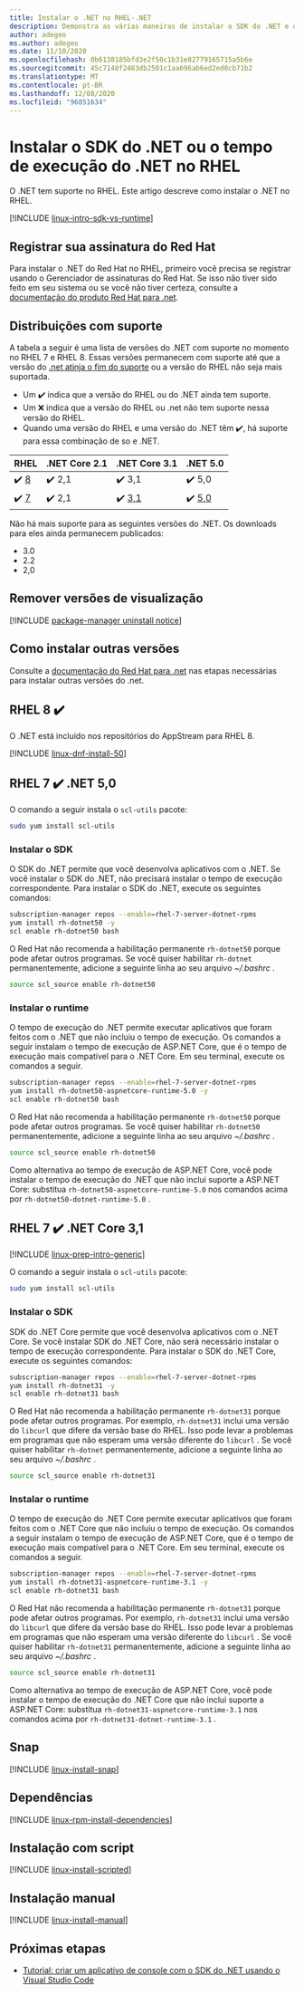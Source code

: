 ```yaml
---
title: Instalar o .NET no RHEL-.NET
description: Demonstra as várias maneiras de instalar o SDK do .NET e o tempo de execução do .NET no RHEL.
author: adegeo
ms.author: adegeo
ms.date: 11/10/2020
ms.openlocfilehash: 0b6138185bfd3e2f50c1b31e82779165715a5b6e
ms.sourcegitcommit: 45c7148f2483db2501c1aa696ab6ed2ed8cb71b2
ms.translationtype: MT
ms.contentlocale: pt-BR
ms.lasthandoff: 12/08/2020
ms.locfileid: "96851634"
---
```

# <a name="install-the-net-sdk-or-the-net-runtime-on-rhel"></a>Instalar o SDK do .NET ou o tempo de execução do .NET no RHEL

O .NET tem suporte no RHEL. Este artigo descreve como instalar o .NET no RHEL.

[!INCLUDE [linux-intro-sdk-vs-runtime](includes/linux-intro-sdk-vs-runtime.md)]

## <a name="register-your-red-hat-subscription"></a>Registrar sua assinatura do Red Hat

Para instalar o .NET do Red Hat no RHEL, primeiro você precisa se registrar usando o Gerenciador de assinaturas do Red Hat. Se isso não tiver sido feito em seu sistema ou se você não tiver certeza, consulte a [documentação do produto Red Hat para .net](https://access.redhat.com/documentation/net/5.0/).

## <a name="supported-distributions"></a>Distribuições com suporte

A tabela a seguir é uma lista de versões do .NET com suporte no momento no RHEL 7 e RHEL 8. Essas versões permanecem com suporte até que a versão do [.net atinja o fim do suporte](https://dotnet.microsoft.com/platform/support/policy/dotnet-core) ou a versão do RHEL não seja mais suportada.

- Um ✔️ indica que a versão do RHEL ou do .NET ainda tem suporte.
- Um ❌ indica que a versão do RHEL ou .net não tem suporte nessa versão do RHEL.
- Quando uma versão do RHEL e uma versão do .NET têm ✔️, há suporte para essa combinação de so e .NET.

| RHEL                     | .NET Core 2.1 | .NET Core 3.1 | .NET 5.0 |
|--------------------------|---------------|---------------|----------------|
| ✔️ [8](#rhel-8-)        | ✔️ 2,1        | ✔️ 3,1        | ✔️ 5,0 |
| ✔️ [7](#rhel-7--net-50) | ✔️ 2,1        | ✔️ [3,1](#rhel-7--net-core-31)        | ✔️ [5,0](#rhel-7--net-50) |

Não há mais suporte para as seguintes versões do .NET. Os downloads para eles ainda permanecem publicados:

- 3.0
- 2.2
- 2,0

## <a name="remove-preview-versions"></a>Remover versões de visualização

[!INCLUDE [package-manager uninstall notice](./includes/linux-uninstall-preview-info.md)]

## <a name="how-to-install-other-versions"></a>Como instalar outras versões

Consulte a [documentação do Red Hat para .net](https://access.redhat.com/documentation/net/5.0/) nas etapas necessárias para instalar outras versões do .net.

## <a name="rhel-8-"></a>RHEL 8 ✔️

O .NET está incluído nos repositórios do AppStream para RHEL 8.

[!INCLUDE [linux-dnf-install-50](includes/linux-install-50-dnf.md)]

## <a name="rhel-7--net-50"></a>RHEL 7 ✔️ .NET 5,0

O comando a seguir instala o `scl-utils` pacote:

```bash
sudo yum install scl-utils
```

### <a name="install-the-sdk"></a>Instalar o SDK

O SDK do .NET permite que você desenvolva aplicativos com o .NET. Se você instalar o SDK do .NET, não precisará instalar o tempo de execução correspondente. Para instalar o SDK do .NET, execute os seguintes comandos:

```bash
subscription-manager repos --enable=rhel-7-server-dotnet-rpms
yum install rh-dotnet50 -y
scl enable rh-dotnet50 bash
```

O Red Hat não recomenda a habilitação permanente `rh-dotnet50` porque pode afetar outros programas. Se você quiser habilitar `rh-dotnet` permanentemente, adicione a seguinte linha ao seu arquivo _~/.bashrc_ .

```bash
source scl_source enable rh-dotnet50
```

### <a name="install-the-runtime"></a>Instalar o runtime

O tempo de execução do .NET permite executar aplicativos que foram feitos com o .NET que não incluiu o tempo de execução. Os comandos a seguir instalam o tempo de execução de ASP.NET Core, que é o tempo de execução mais compatível para o .NET Core. Em seu terminal, execute os comandos a seguir.

```bash
subscription-manager repos --enable=rhel-7-server-dotnet-rpms
yum install rh-dotnet50-aspnetcore-runtime-5.0 -y
scl enable rh-dotnet50 bash
```

O Red Hat não recomenda a habilitação permanente `rh-dotnet50` porque pode afetar outros programas. Se você quiser habilitar `rh-dotnet50` permanentemente, adicione a seguinte linha ao seu arquivo _~/.bashrc_ .

```bash
source scl_source enable rh-dotnet50
```

Como alternativa ao tempo de execução de ASP.NET Core, você pode instalar o tempo de execução do .NET que não inclui suporte a ASP.NET Core: substitua `rh-dotnet50-aspnetcore-runtime-5.0` nos comandos acima por `rh-dotnet50-dotnet-runtime-5.0` .

## <a name="rhel-7--net-core-31"></a>RHEL 7 ✔️ .NET Core 3,1

[!INCLUDE [linux-prep-intro-generic](includes/linux-prep-intro-generic.md)]

O comando a seguir instala o `scl-utils` pacote:

```bash
sudo yum install scl-utils
```

### <a name="install-the-sdk"></a>Instalar o SDK

SDK do .NET Core permite que você desenvolva aplicativos com o .NET Core. Se você instalar SDK do .NET Core, não será necessário instalar o tempo de execução correspondente. Para instalar o SDK do .NET Core, execute os seguintes comandos:

```bash
subscription-manager repos --enable=rhel-7-server-dotnet-rpms
yum install rh-dotnet31 -y
scl enable rh-dotnet31 bash
```

O Red Hat não recomenda a habilitação permanente `rh-dotnet31` porque pode afetar outros programas. Por exemplo, `rh-dotnet31` inclui uma versão do `libcurl` que difere da versão base do RHEL. Isso pode levar a problemas em programas que não esperam uma versão diferente do `libcurl` . Se você quiser habilitar `rh-dotnet` permanentemente, adicione a seguinte linha ao seu arquivo _~/.bashrc_ .

```bash
source scl_source enable rh-dotnet31
```

### <a name="install-the-runtime"></a>Instalar o runtime

O tempo de execução do .NET Core permite executar aplicativos que foram feitos com o .NET Core que não incluiu o tempo de execução. Os comandos a seguir instalam o tempo de execução de ASP.NET Core, que é o tempo de execução mais compatível para o .NET Core. Em seu terminal, execute os comandos a seguir.

```bash
subscription-manager repos --enable=rhel-7-server-dotnet-rpms
yum install rh-dotnet31-aspnetcore-runtime-3.1 -y
scl enable rh-dotnet31 bash
```

O Red Hat não recomenda a habilitação permanente `rh-dotnet31` porque pode afetar outros programas. Por exemplo, `rh-dotnet31` inclui uma versão do `libcurl` que difere da versão base do RHEL. Isso pode levar a problemas em programas que não esperam uma versão diferente do `libcurl` . Se você quiser habilitar `rh-dotnet31` permanentemente, adicione a seguinte linha ao seu arquivo _~/.bashrc_ .

```bash
source scl_source enable rh-dotnet31
```

Como alternativa ao tempo de execução de ASP.NET Core, você pode instalar o tempo de execução do .NET Core que não inclui suporte a ASP.NET Core: substitua `rh-dotnet31-aspnetcore-runtime-3.1` nos comandos acima por `rh-dotnet31-dotnet-runtime-3.1` .

## <a name="snap"></a>Snap

[!INCLUDE [linux-install-snap](includes/linux-install-snap.md)]

## <a name="dependencies"></a>Dependências

[!INCLUDE [linux-rpm-install-dependencies](includes/linux-rpm-install-dependencies.md)]

## <a name="scripted-install"></a>Instalação com script

[!INCLUDE [linux-install-scripted](includes/linux-install-scripted.md)]

## <a name="manual-install"></a>Instalação manual

[!INCLUDE [linux-install-manual](includes/linux-install-manual.md)]

## <a name="next-steps"></a>Próximas etapas

- [Tutorial: criar um aplicativo de console com o SDK do .NET usando o Visual Studio Code](../tutorials/with-visual-studio-code.md)
